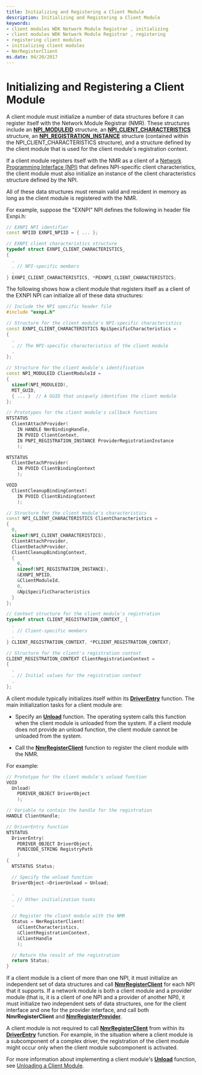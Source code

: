 ```yaml
---
title: Initializing and Registering a Client Module
description: Initializing and Registering a Client Module
keywords:
- client modules WDK Network Module Registrar , initializing
- client modules WDK Network Module Registrar , registering
- registering client modules
- initializing client modules
- NmrRegisterClient
ms.date: 04/20/2017
---
```


# Initializing and Registering a Client Module


A client module must initialize a number of data structures before it can register itself with the Network Module Registrar (NMR). These structures include an [**NPI\_MODULEID**](/previous-versions/windows/hardware/drivers/ff568813(v=vs.85)) structure, an [**NPI\_CLIENT\_CHARACTERISTICS**](/windows-hardware/drivers/ddi/netioddk/ns-netioddk-_npi_client_characteristics) structure, an [**NPI\_REGISTRATION\_INSTANCE**](/windows-hardware/drivers/ddi/netioddk/ns-netioddk-_npi_registration_instance) structure (contained within the NPI\_CLIENT\_CHARACTERISTICS structure), and a structure defined by the client module that is used for the client module's registration context.

If a client module registers itself with the NMR as a client of a [Network Programming Interface (NPI)](network-programming-interface.md) that defines NPI-specific client characteristics, the client module must also initialize an instance of the client characteristics structure defined by the NPI.

All of these data structures must remain valid and resident in memory as long as the client module is registered with the NMR.

For example, suppose the "EXNPI" NPI defines the following in header file Exnpi.h:

```C++
// EXNPI NPI identifier
const NPIID EXNPI_NPIID = { ... };

// EXNPI client characteristics structure
typedef struct EXNPI_CLIENT_CHARACTERISTICS_
{
  .
  . // NPI-specific members
  .
} EXNPI_CLIENT_CHARACTERISTICS, *PEXNPI_CLIENT_CHARACTERISTICS;
```

The following shows how a client module that registers itself as a client of the EXNPI NPI can initialize all of these data structures:

```C++
// Include the NPI specific header file
#include "exnpi.h"

// Structure for the client module's NPI-specific characteristics
const EXNPI_CLIENT_CHARACTERISTICS NpiSpecificCharacteristics =
{
  .
  . // The NPI-specific characteristics of the client module
  .
};

// Structure for the client module's identification
const NPI_MODULEID ClientModuleId =
{
  sizeof(NPI_MODULEID),
  MIT_GUID,
  { ... }  // A GUID that uniquely identifies the client module
};

// Prototypes for the client module's callback functions
NTSTATUS
  ClientAttachProvider(
    IN HANDLE NmrBindingHandle,
    IN PVOID ClientContext,
    IN PNPI_REGISTRATION_INSTANCE ProviderRegistrationInstance
    );

NTSTATUS
  ClientDetachProvider(
    IN PVOID ClientBindingContext
    );

VOID
  ClientCleanupBindingContext(
    IN PVOID ClientBindingContext
    );

// Structure for the client module's characteristics
const NPI_CLIENT_CHARACTERISTICS ClientCharacteristics =
{
  0,
  sizeof(NPI_CLIENT_CHARACTERISTICS),
  ClientAttachProvider,
  ClientDetachProvider,
  ClientCleanupBindingContext,
  {
    0,
    sizeof(NPI_REGISTRATION_INSTANCE),
    &EXNPI_NPIID,
    &ClientModuleId,
    0,
    &NpiSpecificCharacteristics
  }
};

// Context structure for the client module's registration
typedef struct CLIENT_REGISTRATION_CONTEXT_ {
  .
  . // Client-specific members
  .
} CLIENT_REGISTRATION_CONTEXT, *PCLIENT_REGISTRATION_CONTEXT;

// Structure for the client's registration context
CLIENT_REGISTRATION_CONTEXT ClientRegistrationContext =
{
  .
  . // Initial values for the registration context
  .
};
```

A client module typically initializes itself within its [**DriverEntry**](/windows-hardware/drivers/ddi/wdm/nc-wdm-driver_initialize) function. The main initialization tasks for a client module are:

-   Specify an [**Unload**](/windows-hardware/drivers/ddi/wdm/nc-wdm-driver_unload) function. The operating system calls this function when the client module is unloaded from the system. If a client module does not provide an unload function, the client module cannot be unloaded from the system.

-   Call the [**NmrRegisterClient**](/windows-hardware/drivers/ddi/netioddk/nf-netioddk-nmrregisterclient) function to register the client module with the NMR.

For example:

```C++
// Prototype for the client module's unload function
VOID
  Unload(
    PDRIVER_OBJECT DriverObject
    );

// Variable to contain the handle for the registration
HANDLE ClientHandle;

// DriverEntry function
NTSTATUS
  DriverEntry(
    PDRIVER_OBJECT DriverObject,
    PUNICODE_STRING RegistryPath
    )
{
  NTSTATUS Status;

  // Specify the unload function
  DriverObject->DriverUnload = Unload;

  .
  . // Other initialization tasks
  .

  // Register the client module with the NMR
  Status = NmrRegisterClient(
    &ClientCharacteristics,
    &ClientRegistrationContext,
    &ClientHandle
    );

  // Return the result of the registration
  return Status;
}
```

If a client module is a client of more than one NPI, it must initialize an independent set of data structures and call [**NmrRegisterClient**](/windows-hardware/drivers/ddi/netioddk/nf-netioddk-nmrregisterclient) for each NPI that it supports. If a network module is both a client module and a provider module (that is, it is a client of one NPI and a provider of another NPI), it must initialize two independent sets of data structures, one for the client interface and one for the provider interface, and call both **NmrRegisterClient** and [**NmrRegisterProvider**](/windows-hardware/drivers/ddi/netioddk/nf-netioddk-nmrregisterprovider).

A client module is not required to call [**NmrRegisterClient**](/windows-hardware/drivers/ddi/netioddk/nf-netioddk-nmrregisterclient) from within its [**DriverEntry**](/windows-hardware/drivers/ddi/wdm/nc-wdm-driver_initialize) function. For example, in the situation where a client module is a subcomponent of a complex driver, the registration of the client module might occur only when the client module subcomponent is activated.

For more information about implementing a client module's [**Unload**](/windows-hardware/drivers/ddi/wdm/nc-wdm-driver_unload) function, see [Unloading a Client Module](unloading-a-client-module.md).

 

